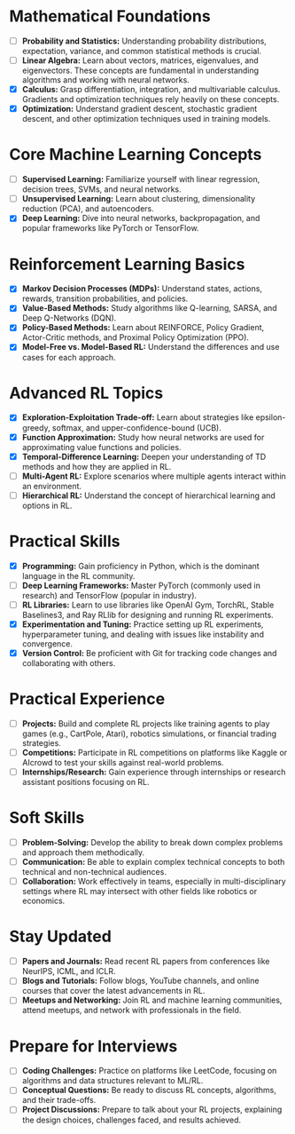 # Mathematical Foundations

- [ ] **Probability and Statistics:** Understanding probability distributions, expectation, variance, and common statistical methods is crucial.
- [ ] **Linear Algebra:** Learn about vectors, matrices, eigenvalues, and eigenvectors. These concepts are fundamental in understanding algorithms and working with neural networks.
- [x] **Calculus:** Grasp differentiation, integration, and multivariable calculus. Gradients and optimization techniques rely heavily on these concepts.
- [x] **Optimization:** Understand gradient descent, stochastic gradient descent, and other optimization techniques used in training models.

# Core Machine Learning Concepts

- [ ] **Supervised Learning:** Familiarize yourself with linear regression, decision trees, SVMs, and neural networks.
- [ ] **Unsupervised Learning:** Learn about clustering, dimensionality reduction (PCA), and autoencoders.
- [x] **Deep Learning:** Dive into neural networks, backpropagation, and popular frameworks like PyTorch or TensorFlow.

# Reinforcement Learning Basics

- [x] **Markov Decision Processes (MDPs):** Understand states, actions, rewards, transition probabilities, and policies.
- [x] **Value-Based Methods:** Study algorithms like Q-learning, SARSA, and Deep Q-Networks (DQN).
- [x] **Policy-Based Methods:** Learn about REINFORCE, Policy Gradient, Actor-Critic methods, and Proximal Policy Optimization (PPO).
- [x] **Model-Free vs. Model-Based RL:** Understand the differences and use cases for each approach.

# Advanced RL Topics

- [x] **Exploration-Exploitation Trade-off:** Learn about strategies like epsilon-greedy, softmax, and upper-confidence-bound (UCB).
- [x] **Function Approximation:** Study how neural networks are used for approximating value functions and policies.
- [x] **Temporal-Difference Learning:** Deepen your understanding of TD methods and how they are applied in RL.
- [ ] **Multi-Agent RL:** Explore scenarios where multiple agents interact within an environment.
- [ ] **Hierarchical RL:** Understand the concept of hierarchical learning and options in RL.

# Practical Skills

- [x] **Programming:** Gain proficiency in Python, which is the dominant language in the RL community.
- [ ] **Deep Learning Frameworks:** Master PyTorch (commonly used in research) and TensorFlow (popular in industry).
- [ ] **RL Libraries:** Learn to use libraries like OpenAI Gym, TorchRL, Stable Baselines3, and Ray RLlib for designing and running RL experiments.
- [x] **Experimentation and Tuning:** Practice setting up RL experiments, hyperparameter tuning, and dealing with issues like instability and convergence.
- [x] **Version Control:** Be proficient with Git for tracking code changes and collaborating with others.

# Practical Experience

- [ ] **Projects:** Build and complete RL projects like training agents to play games (e.g., CartPole, Atari), robotics simulations, or financial trading strategies.
- [ ] **Competitions:** Participate in RL competitions on platforms like Kaggle or AIcrowd to test your skills against real-world problems.
- [ ] **Internships/Research:** Gain experience through internships or research assistant positions focusing on RL.

# Soft Skills

- [ ] **Problem-Solving:** Develop the ability to break down complex problems and approach them methodically.
- [ ] **Communication:** Be able to explain complex technical concepts to both technical and non-technical audiences.
- [ ] **Collaboration:** Work effectively in teams, especially in multi-disciplinary settings where RL may intersect with other fields like robotics or economics.

# Stay Updated

- [ ] **Papers and Journals:** Read recent RL papers from conferences like NeurIPS, ICML, and ICLR.
- [ ] **Blogs and Tutorials:** Follow blogs, YouTube channels, and online courses that cover the latest advancements in RL.
- [ ] **Meetups and Networking:** Join RL and machine learning communities, attend meetups, and network with professionals in the field.

# Prepare for Interviews

- [ ] **Coding Challenges:** Practice on platforms like LeetCode, focusing on algorithms and data structures relevant to ML/RL.
- [ ] **Conceptual Questions:** Be ready to discuss RL concepts, algorithms, and their trade-offs.
- [ ] **Project Discussions:** Prepare to talk about your RL projects, explaining the design choices, challenges faced, and results achieved.
